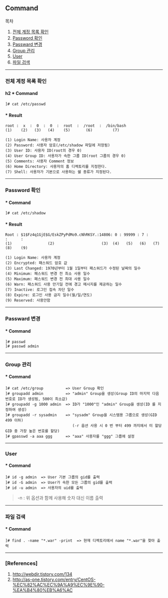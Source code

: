 ## Command

목차

1. [전체 계정 목록 확인](#전체-계정-목록-확인)
1. [Password 확인](#password-확인)
1. [Passward 변경](#passward-변경)
1. [Group 관리](#group-관리)
1. [User ](#user-관리)
1. [파일 검색](#파일-검색)

* * *

### 전체 계정 목록 확인

#### h2 * Command
```text
]# cat /etc/passwd
```
#### * Result
```text
root :  x  :  0  :  0  :  root  :  /root  :  /bin/bash
(1)    (2)   (3)   (4)    (5)       (6)         (7)

(1) Login Name: 사용자 계정
(2) Password: 사용자 암호(/etc/shadow 파일에 저장됨)
(3) User ID: 사용자 ID(root의 경우 0)
(4) User Group ID: 사용자가 속한 그룹 ID(root 그룹의 경우 0)
(5) Comments: 사용자 Comment 정보
(6) Home Directory: 사용자의 홈 디렉토리를 지정한다.
(7) Shell: 사용자가 기본으로 사용하는 쉘 종류가 지정된다.
```

* * *

### Password 확인

#### * Command
```text
]# cat /etc/shadow
```
#### * Result
```text
Root : $1$Fz4q1GjE$G/EskZPyPdMo9.cNhRKSY.:14806: 0 : 99999 : 7 :      :      :
(1)                (2)                     (3)  (4)   (5)   (6)   (7)    (8)    (9)

(1) Login Name: 사용자 계정
(2) Encrypted: 패스워드 암호 값
(3) Last Changed: 1970년부터 1월 1일부터 패스워드가 수정된 날짜의 일수
(4) Minimum: 패스워드 변경 전 최소 사용 일수
(5) Maximum: 패스워드 변경 전 최대 사용 일수
(6) Warn: 패스워드 사용 만기일 전에 경고 메시지를 제공하는 일수
(7) Inactive: 로그인 접속 차단 일수
(8) Expire: 로그인 사용 금지 일수(월/일/연도)
(9) Reserved: 사용안함
```

* * *

### Passward 변경

#### * Command
```text
]# passwd
]# passwd admin
```

* * *

### Group 관리

#### * Command

```text
]# cat /etc/group          => User Group 확인
]# groupadd admin          => "admin" Group을 생성(Group ID의 마지막 다음 번호로 ID가 생성됨, 500이 최소값)
]# groupadd -g 1000 admin  => ID가 "1000"인 "admin" Group을 생성(ID 를 지정하여 생성)
]# groupadd -r sysadmin    => "sysadm" Group을 시스템용 그룹으로 생성(GID 499 이하)
                              (-r 옵션 사용 시 0 번 부터 499 까지에서 미 할당 GID 중 가장 높은 번호를 할당)
]# gpasswd -a aaa ggg      => "aaa" 사용자를 "ggg" 그룹에 설정
```

* * *

### User 

#### * Command

```text
]# id -g admin  => User 기본 그룹의 gid를 출력
]# id -G admin  => User가 속한 모든 그룹의 gid를 출력
]# id -u admin  => 사용자의 uid를 출력
```
> -n : 위 옵션과 함께 사용해 숫자 대신 이름 출력

* * *

### 파일 검색

#### * Command

```text
]# find . -name "*.war" -print  => 현재 디렉토리에서 name "*.war"을 찾아 출력
```

* * *

### [References]
1. http://webdir.tistory.com/134  
1. http://as-one.tistory.com/entry/CentOS-%EC%82%AC%EC%9A%A9%EC%9E%90-%EA%B4%80%EB%A6%AC
